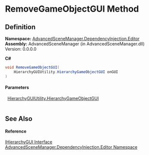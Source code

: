 # RemoveGameObjectGUI Method




## Definition
**Namespace:** <a href="N_AdvancedSceneManager_DependencyInjection_Editor.md">AdvancedSceneManager.DependencyInjection.Editor</a>  
**Assembly:** AdvancedSceneManager (in AdvancedSceneManager.dll) Version: 0.0.0.0

**C#**
``` C#
void RemoveGameObjectGUI(
	HierarchyGUIUtility.HierarchyGameObjectGUI onGUI
)
```



#### Parameters
<dl><dt>  <a href="T_AdvancedSceneManager_Editor_Utility_HierarchyGUIUtility_HierarchyGameObjectGUI.md">HierarchyGUIUtility.HierarchyGameObjectGUI</a></dt><dd> </dd></dl>

## See Also


#### Reference
<a href="T_AdvancedSceneManager_DependencyInjection_Editor_IHierarchyGUI.md">IHierarchyGUI Interface</a>  
<a href="N_AdvancedSceneManager_DependencyInjection_Editor.md">AdvancedSceneManager.DependencyInjection.Editor Namespace</a>  
